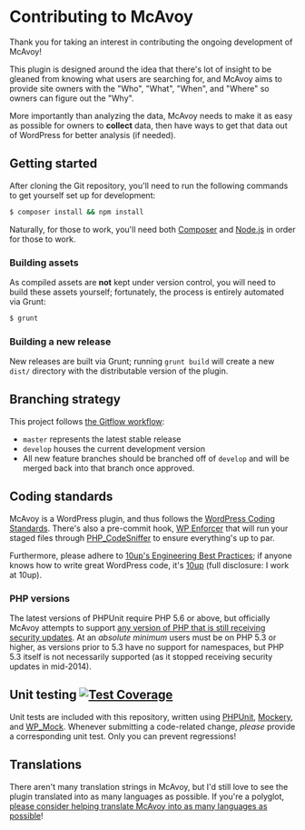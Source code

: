# Contributing to McAvoy

Thank you for taking an interest in contributing the ongoing development of McAvoy!

This plugin is designed around the idea that there's lot of insight to be gleaned from knowing what users are searching for, and McAvoy aims to provide site owners with the "Who", "What", "When", and "Where" so owners can figure out the "Why".

More importantly than analyzing the data, McAvoy needs to make it as easy as possible for owners to **collect** data, then have ways to get that data out of WordPress for better analysis (if needed).


## Getting started

After cloning the Git repository, you'll need to run the following commands to get yourself set up for development:

```sh
$ composer install && npm install
```

Naturally, for those to work, you'll need both [Composer](https://getcomposer.org/) and [Node.js](https://nodejs.org/) in order for those to work.

### Building assets

As compiled assets are **not** kept under version control, you will need to build these assets yourself; fortunately, the process is entirely automated via Grunt:

```sh
$ grunt
```

### Building a new release

New releases are built via Grunt; running `grunt build` will create a new `dist/` directory with the distributable version of the plugin.


## Branching strategy

This project follows [the Gitflow workflow](https://www.atlassian.com/git/tutorials/comparing-workflows/gitflow-workflow):

* `master` represents the latest stable release
* `develop` houses the current development version
* All new feature branches should be branched off of `develop` and will be merged back into that branch once approved.


## Coding standards

McAvoy is a WordPress plugin, and thus follows the [WordPress Coding Standards](https://make.wordpress.org/core/handbook/best-practices/coding-standards/). There's also a pre-commit hook, [WP Enforcer](https://github.com/stevegrunwell/wp-enforcer) that will run your staged files through [PHP_CodeSniffer](https://github.com/squizlabs/PHP_CodeSniffer) to ensure everything's up to par.

Furthermore, please adhere to [10up's Engineering Best Practices](https://10up.github.io/Engineering-Best-Practices/); if anyone knows how to write great WordPress code, it's [10up](http://10up.com) (full disclosure: I work at 10up).

### PHP versions

The latest versions of PHPUnit require PHP 5.6 or above, but officially McAvoy attempts to support [any version of PHP that is still receiving security updates](http://php.net/supported-versions.php). At an *absolute minimum* users must be on PHP 5.3 or higher, as versions prior to 5.3 have no support for namespaces, but PHP 5.3 itself is not necessarily supported (as it stopped receiving security updates in mid-2014).


## Unit testing [![Test Coverage](https://codeclimate.com/github/stevegrunwell/mcavoy/badges/coverage.svg)](https://codeclimate.com/github/stevegrunwell/mcavoy/coverage)

Unit tests are included with this repository, written using [PHPUnit](https://phpunit.de/), [Mockery](http://docs.mockery.io/en/latest/), and [WP_Mock](https://github.com/10up/wp_mock). Whenever submitting a code-related change, *please* provide a corresponding unit test. Only you can prevent regressions!


## Translations

There aren't many translation strings in McAvoy, but I'd still love to see the plugin translated into as many languages as possible. If you're a polyglot, [please consider helping translate McAvoy into as many languages as possible](https://make.wordpress.org/polyglots/)!
